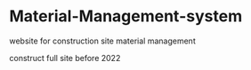 # Material-Management-system
website for construction site material management


construct full site before 2022
